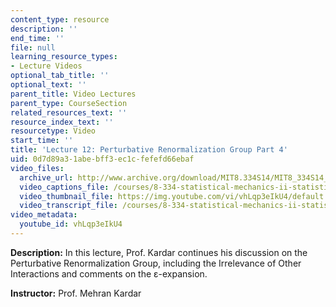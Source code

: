 ```yaml
---
content_type: resource
description: ''
end_time: ''
file: null
learning_resource_types:
- Lecture Videos
optional_tab_title: ''
optional_text: ''
parent_title: Video Lectures
parent_type: CourseSection
related_resources_text: ''
resource_index_text: ''
resourcetype: Video
start_time: ''
title: 'Lecture 12: Perturbative Renormalization Group Part 4'
uid: 0d7d89a3-1abe-bff3-ec1c-fefefd66ebaf
video_files:
  archive_url: http://www.archive.org/download/MIT8.334S14/MIT8_334S14_lec12_300k.mp4
  video_captions_file: /courses/8-334-statistical-mechanics-ii-statistical-physics-of-fields-spring-2014/fca05b4e07b257e5a5bc5c232c544ccc_vhLqp3eIkU4.vtt
  video_thumbnail_file: https://img.youtube.com/vi/vhLqp3eIkU4/default.jpg
  video_transcript_file: /courses/8-334-statistical-mechanics-ii-statistical-physics-of-fields-spring-2014/f325b402f1f07c9b0e8f599ddd47388f_vhLqp3eIkU4.pdf
video_metadata:
  youtube_id: vhLqp3eIkU4
---
```


**Description:** In this lecture, Prof. Kardar continues his discussion on the Perturbative Renormalization Group, including the Irrelevance of Other Interactions and comments on the ε-expansion.

**Instructor:** Prof. Mehran Kardar